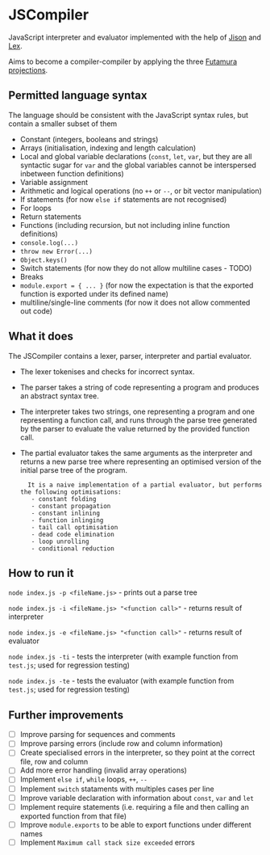 # JSCompiler

JavaScript interpreter and evaluator implemented with the help of [Jison](https://github.com/zaach/jison) and [Lex](https://github.com/aaditmshah/lexer). 

Aims to become a compiler-compiler by applying the three [Futamura projections](https://en.wikipedia.org/wiki/Partial_evaluation).

## Permitted language syntax
The language should be consistent with the JavaScript syntax rules, but contain a smaller subset of them
* Constant (integers, booleans and strings)
* Arrays (initialisation, indexing and length calculation)
* Local and global variable declarations (`const`, `let`, `var`, but they are all syntactic sugar for `var` and the global variables cannot be interspersed inbetween function definitions)
* Variable assignment
* Arithmetic and logical operations (no `++` or `--`, or bit vector manipulation)
* If statements (for now `else if` statements are not recognised)
* For loops
* Return statements
* Functions (including recursion, but not including inline function definitions)
* `console.log(...)`
* `throw new Error(...)`
* `Object.keys()`
* Switch statements (for now they do not allow multiline cases - TODO)
* Breaks
* `module.export = { ... }` (for now the expectation is that the exported function is exported under its defined name)
* multiline/single-line comments (for now it does not allow commented out code)

## What it does
The JSCompiler contains a lexer, parser, interpreter and partial evaluator. 
* The lexer tokenises and checks for incorrect syntax.
* The parser takes a string of code representing a program and produces an abstract syntax tree.
* The interpreter takes two strings, one representing a program and one representing a function call, and runs through the parse tree generated by the parser to evaluate the value returned by the provided function call.
* The partial evaluator takes the same arguments as the interpreter and returns a new parse tree where representing an optimised version of the initial parse tree of the program.

        It is a naive implementation of a partial evaluator, but performs the following optimisations:
         - constant folding
         - constant propagation
         - constant inlining
         - function inlinging
         - tail call optimisation
         - dead code elimination
         - loop unrolling
         - conditional reduction

## How to run it
`node index.js -p <fileName.js>` - prints out a parse tree

`node index.js -i <fileName.js> "<function call>"` - returns result of interpreter

`node index.js -e <fileName.js> "<function call>"` - returns result of evaluator

`node index.js -ti` - tests the interpreter (with example function from `test.js`; used for regression testing)

`node index.js -te` - tests the evaluator (with example function from `test.js`; used for regression testing)

## Further improvements
- [ ] Improve parsing for sequences and comments
- [ ] Improve parsing errors (include row and column information)
- [ ] Create specialised errors in the interpreter, so they point at the correct file, row and column
- [ ] Add more error handling (invalid array operations)	
- [ ] Implement	`else if`, `while` loops, `++`, `--`
- [ ] Implement `switch` stataments with multiples cases per line
- [ ] Improve variable declaration with information about `const`, `var` and `let`
- [ ] Implement require statements (i.e. requiring a file and then calling an exported function from that file) 
- [ ] Improve `module.exports` to be able to export functions under different names
- [ ] Implement `Maximum call stack size exceeded` errors